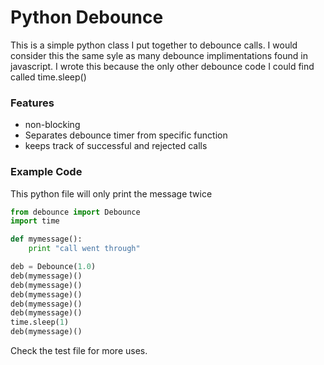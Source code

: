 # Python Debounce

This is a simple python class I put together to debounce calls.  I would consider this the same syle as many debounce implimentations found in javascript. I wrote this because the only other debounce code I could find called time.sleep()

### Features
* non-blocking
* Separates debounce timer from specific function
* keeps track of successful and rejected calls


### Example Code
This python file will only print the message twice

```python
from debounce import Debounce
import time

def mymessage():
    print "call went through"

deb = Debounce(1.0)
deb(mymessage)()
deb(mymessage)()
deb(mymessage)()
deb(mymessage)()
deb(mymessage)()
time.sleep(1)
deb(mymessage)()

```

Check the test file for more uses.
